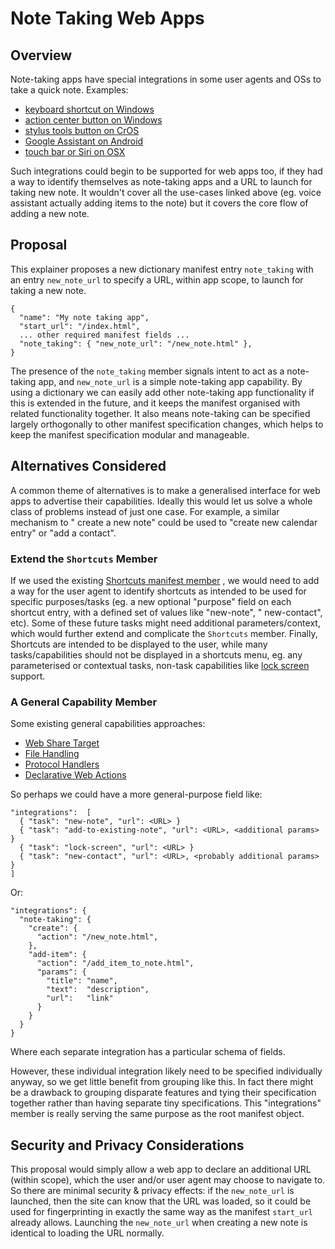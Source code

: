 # Note Taking Web Apps

## Overview

Note-taking apps have special integrations in some user agents and OSs to take a
quick note. Examples:

- [keyboard shortcut on Windows](https://support.microsoft.com/en-us/office/create-quick-notes-0f126c7d-1e62-483a-b027-9c31c78dad99)
- [action center button on Windows](https://www.windowscentral.com/how-change-note-button-action-open-other-note-taking-apps-windows-10)
- [stylus tools button on CrOS](https://support.google.com/chromebook/answer/7073299)
- [Google Assistant on Android](https://support.google.com/assistant/answer/9053424)
- [touch bar or Siri on OSX](https://support.apple.com/en-au/guide/notes/not9474646a9/mac)

Such integrations could begin to be supported for web apps too, if they had a
way to identify themselves as note-taking apps and a URL to launch for taking
new note. It wouldn't cover all the use-cases linked above (eg. voice assistant
actually adding items to the note) but it covers the core flow of adding a new
note.

## Proposal

This explainer proposes a new dictionary manifest entry `note_taking` with an
entry `new_note_url` to specify a URL, within app scope, to launch for taking a
new note.

```
{
  "name": "My note taking app",
  "start_url": "/index.html",
  ... other required manifest fields ...
  "note_taking": { "new_note_url": "/new_note.html" },
}
```

The presence of the `note_taking` member signals intent to act as a note-taking
app, and `new_note_url` is a simple note-taking app capability. By using a
dictionary we can easily add other note-taking app functionality if this is
extended in the future, and it keeps the manifest organised with related
functionality together. It also means note-taking can be specified largely
orthogonally to other manifest specification changes, which helps to keep the
manifest specification modular and manageable.

## Alternatives Considered

A common theme of alternatives is to make a generalised interface for web apps
to advertise their capabilities. Ideally this would let us solve a whole class
of problems instead of just one case. For example, a similar mechanism to "
create a new note" could be used to "create new calendar entry" or "add a
contact".

### Extend the `Shortcuts` Member

If we used the
existing [Shortcuts manifest member](https://www.w3.org/TR/appmanifest/#shortcuts-member)
, we would need to add a way for the user agent to identify shortcuts as
intended to be used for specific purposes/tasks (eg. a new optional "purpose"
field on each shortcut entry, with a defined set of values like "new-note", "
new-contact", etc). Some of these future tasks might need additional
parameters/context, which would further extend and complicate the `Shortcuts`
member. Finally, Shortcuts are intended to be displayed to the user, while many
tasks/capabilities should not be displayed in a shortcuts menu, eg. any
parameterised or contextual tasks, non-task capabilities
like [lock screen](https://github.com/WICG/lock-screen) support.

### A General Capability Member

Some existing general capabilities approaches:

* [Web Share Target](https://w3c.github.io/web-share-target/)
* [File Handling](https://github.com/WICG/file-handling/blob/main/explainer.md)
* [Protocol Handlers](https://html.spec.whatwg.org/multipage/system-state.html#dom-navigator-registerprotocolhandler)
* [Declarative Web Actions](https://github.com/slightlyoff/declarative_web_actions)

So perhaps we could have a more general-purpose field like:

```
"integrations":  [
  { "task": "new-note", "url": <URL> }
  { "task": "add-to-existing-note", "url": <URL>, <additional params> }
  { "task": "lock-screen", "url": <URL> }
  { "task": "new-contact", "url": <URL>, <probably additional params> }
]
```

Or:

```
"integrations": {
  "note-taking": {
    "create": {
      "action": "/new_note.html",
    },
    "add-item": {
      "action": "/add_item_to_note.html",
      "params": {
        "title": "name",
        "text":  "description",
        "url":   "link"
      }
    }
  }
}
```

Where each separate integration has a particular schema of fields.

However, these individual integration likely need to be specified individually
anyway, so we get little benefit from grouping like this. In fact there might be
a drawback to grouping disparate features and tying their specification together
rather than having separate tiny specifications. This "integrations" member is
really serving the same purpose as the root manifest object.

## Security and Privacy Considerations

This proposal would simply allow a web app to declare an additional URL (within
scope), which the user and/or user agent may choose to navigate to. So there are
minimal security & privacy effects: if the `new_note_url` is launched, then the
site can know that the URL was loaded, so it could be used for fingerprinting in
exactly the same way as the manifest `start_url` already allows. Launching
the `new_note_url` when creating a new note is identical to loading the URL
normally.
